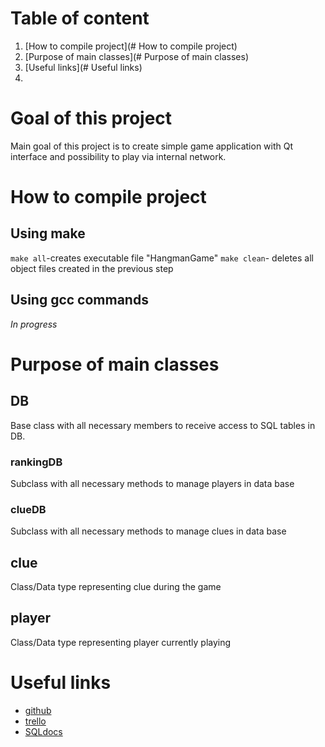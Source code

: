 # Table of content
1. [How to compile project](# How to compile project)
2. [Purpose of main classes](# Purpose of main classes)
3. [Useful links](# Useful links)
4. 
# Goal of this project
Main goal of this project is to create simple game application with Qt interface and possibility to play via internal network.

# How to compile project
## Using make
`make all`-creates executable file "HangmanGame"
`make clean`- deletes all object files created in the previous step
## Using gcc commands
*In progress*
# Purpose of main classes
## DB
Base class with all necessary members to receive access to SQL tables in DB.
### rankingDB
Subclass with all necessary methods to manage players in data base
### clueDB
Subclass with all necessary methods to manage clues in data base
## clue
Class/Data type representing clue during the game
## player
Class/Data type representing player currently playing
# Useful links
* [github](https://github.com/Miki575/Hangman)
* [trello](https://trello.com/b/YoOQn3bZ/hangman)
* [SQLdocs](https://dev.mysql.com/doc/connector-cpp/8.0/en/connector-cpp-introduction.html)
